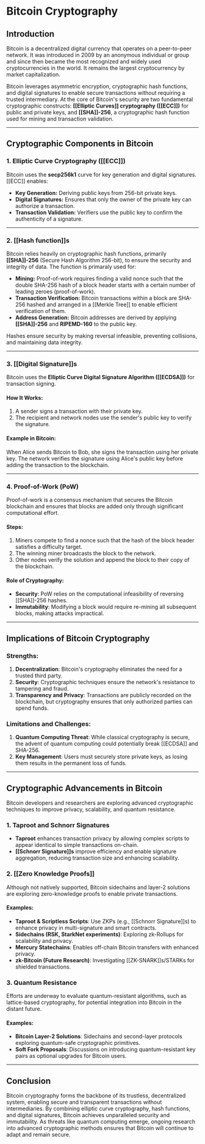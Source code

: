# Bitcoin Cryptography

## Introduction

Bitcoin is a decentralized digital currency that operates on a peer-to-peer network. It was introduced in 2009 by an anonymous individual or group and since then became the most recognized and widely used cryptocurrencies in the world. It remains the largest cryptocurrency by market capitalization.

Bitcoin leverages asymmetric encryption, cryptographic hash functions, and digital signatures to enable secure transactions without requiring a trusted intermediary.
At the core of Bitcoin's security are two fundamental cryptographic constructs: **[[Elliptic Curves]] cryptography ([[ECC]])** for public and private keys, and **[[SHA]]-256**, a cryptographic hash function used for mining and transaction validation.

---

## Cryptographic Components in Bitcoin

### 1. **Elliptic Curve Cryptography ([[ECC]])**
Bitcoin uses the **secp256k1** curve for key generation and digital signatures. [[ECC]] enables:
- **Key Generation:** Deriving public keys from 256-bit private keys.
- **Digital Signatures:** Ensures that only the owner of the private key can authorize a transaction.
- **Transaction Validation:** Verifiers use the public key to confirm the authenticity of a signature.
---
### 2. **[[Hash function]]s**
Bitcoin relies heavily on cryptographic hash functions, primarily **[[SHA]]-256** (Secure Hash Algorithm 256-bit), to ensure the security and integrity of data. The function is primaraly used for:
- **Mining:** Proof-of-work requires finding a valid nonce such that the double SHA-256 hash of a block header starts with a certain number of leading zeroes (proof-of-work).
- **Transaction Verification:** Bitcoin transactions within a block are SHA-256 hashed and arranged in a [[Merkle Tree]] to enable efficient verification of them.
- **Address Generation:** Bitcoin addresses are derived by applying **[[SHA]]-256** and **RIPEMD-160** to the public key.

Hashes ensure security by making reversal infeasible, preventing collisions, and maintaining data integrity.

---

### 3. **[[Digital Signature]]s**

Bitcoin uses the **Elliptic Curve Digital Signature Algorithm ([[ECDSA]])** for transaction signing.

#### How It Works:
1. A sender signs a transaction with their private key.
2. The recipient and network nodes use the sender's public key to verify the signature.


#### Example in Bitcoin:
When Alice sends Bitcoin to Bob, she signs the transaction using her private key. The network verifies the signature using Alice's public key before adding the transaction to the blockchain.

---

### 4. **Proof-of-Work (PoW)**

Proof-of-work is a consensus mechanism that secures the Bitcoin blockchain and ensures that blocks are added only through significant computational effort.

#### Steps:
1. Miners compete to find a nonce such that the hash of the block header satisfies a difficulty target.
2. The winning miner broadcasts the block to the network.
3. Other nodes verify the solution and append the block to their copy of the blockchain.

#### Role of Cryptography:
- **Security**: PoW relies on the computational infeasibility of reversing [[SHA]]-256 hashes.
- **Immutability**: Modifying a block would require re-mining all subsequent blocks, making attacks impractical.

---

## Implications of Bitcoin Cryptography

### Strengths:
1. **Decentralization**: Bitcoin's cryptography eliminates the need for a trusted third party.
2. **Security**: Cryptographic techniques ensure the network's resistance to tampering and fraud.
3. **Transparency and Privacy**: Transactions are publicly recorded on the blockchain, but cryptography ensures that only authorized parties can spend funds.

### Limitations and Challenges:
1. **Quantum Computing Threat**: While classical cryptography is secure, the advent of quantum computing could potentially break [[ECDSA]] and SHA-256.
2. **Key Management**: Users must securely store private keys, as losing them results in the permanent loss of funds.

---

## Cryptographic Advancements in Bitcoin

Bitcoin developers and researchers are exploring advanced cryptographic techniques to improve privacy, scalability, and quantum resistance.

### 1. **Taproot and Schnorr Signatures**
- **Taproot** enhances transaction privacy by allowing complex scripts to appear identical to simple transactions on-chain.
- **[[Schnorr Signature]]s** improve efficiency and enable signature aggregation, reducing transaction size and enhancing scalability.

### 2. **[[Zero Knowledge Proofs]]**
Although not natively supported, Bitcoin sidechains and layer-2 solutions are exploring zero-knowledge proofs to enable private transactions.

#### Examples:
- **Taproot & Scriptless Scripts**: Use ZKPs (e.g., [[Schnorr Signature]]s) to enhance privacy in multi-signature and smart contracts.
- **Sidechains (RSK, StarkNet experiments)**: Exploring zk-Rollups for scalability and privacy.
- **Mercury Statechains**: Enables off-chain Bitcoin transfers with enhanced privacy.
- **zk-Bitcoin (Future Research)**: Investigating [[ZK-SNARK]]s/STARKs for shielded transactions.

### 3. **Quantum Resistance**
Efforts are underway to evaluate quantum-resistant algorithms, such as lattice-based cryptography, for potential integration into Bitcoin in the distant future.

#### Examples:
- **Bitcoin Layer-2 Solutions**: Sidechains and second-layer protocols exploring quantum-safe cryptographic primitives.
- **Soft Fork Proposals**: Discussions on introducing quantum-resistant key pairs as optional upgrades for Bitcoin users.

---

## Conclusion

Bitcoin cryptography forms the backbone of its trustless, decentralized system, enabling secure and transparent transactions without intermediaries. By combining elliptic curve cryptography, hash functions, and digital signatures, Bitcoin achieves unparalleled security and immutability. As threats like quantum computing emerge, ongoing research into advanced cryptographic methods ensures that Bitcoin will continue to adapt and remain secure.
